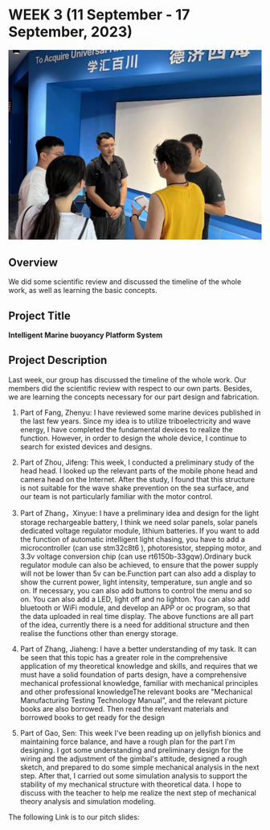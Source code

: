 # WEEK 3 (11 September - 17 September, 2023)
![Picture](https://github.com/SCi-winner/SCI.github.io/blob/main/img/Team%20discussion.jpg?raw=true)
## Overview
  We did some scientific review and discussed the timeline of the whole work, as well as learning the basic concepts.
## Project Title
**Intelligent Marine buoyancy Platform System**

## Project Description
Last week, our group has discussed the timeline of the whole work. Our members did the scientific review
with respect to our own parts. Besides, we are learning the concepts necessary for our part design and fabrication.

1. Part of Fang, Zhenyu: I have reviewed some marine devices published in the last few years. Since my idea is to utilize
triboelectricity and wave energy, I have completed the fundamental devices to realize the function. However, in order to design
the whole device, I continue to search for existed devices and designs.

2. Part of Zhou, Jifeng: This week, I conducted a preliminary study of the head head.
I looked up the relevant parts of the mobile phone head and camera head on the Internet.
After the study, I found that this structure is not suitable for the wave shake prevention on the sea surface,
and our team is not particularly familiar with the motor control.

3. Part of Zhang，Xinyue: I have a preliminary idea and design for the light storage rechargeable battery, 
I think we need solar panels, solar panels dedicated voltage regulator module, lithium batteries. If you want to 
add the function of automatic intelligent light chasing, you have to add a microcontroller (can use stm32c8t6 ), 
photoresistor, stepping motor, and 3.3v voltage conversion chip (can use rt6150b-33gqw).Ordinary buck regulator
module can also be achieved, to ensure that the power supply will not be lower than 5v can be.Function part can 
also add a display to show the current power, light intensity, temperature, sun angle and so on. If necessary,
you can also add buttons to control the menu and so on. You can also add a LED, light off and no lighton. You can
also add bluetooth or WiFi module, and develop an APP or oc program, so that the data uploaded in real time display.
The above functions are all part of the idea, currently there is a need for additional structure and then realise
the functions other than energy storage.

4. Part of Zhang, Jiaheng: I have a better understanding of my task. It can be seen that this topic has a greater
role in the comprehensive application of my theoretical knowledge and skills, and requires that we must
have a solid foundation of parts design, have a comprehensive mechanical professional knowledge, familiar
with mechanical principles and other professional knowledgeThe relevant books are "Mechanical Manufacturing
Testing Technology Manual", and the relevant picture books are also borrowed. Then read the relevant materials
and borrowed books to get ready for the design

5. Part of Gao, Sen: This week I've been reading up on jellyfish bionics and maintaining force balance,
and have a rough plan for the part I'm designing. I got some understanding and preliminary design for
the wiring and the adjustment of the gimbal's attitude, designed a rough sketch, and prepared to do
some simple mechanical analysis in the next step. After that, I carried out some simulation analysis
to support the stability of my mechanical structure with theoretical data. I hope to discuss with the
teacher to help me realize the next step of mechanical theory analysis and simulation modeling.

The following Link is to our pitch slides:

